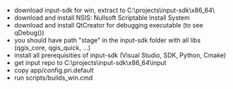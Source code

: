 - download input-sdk for win, extract to C:\projects\input-sdk\x86_64\
- download and install NSIS: Nullsoft Scriptable Install System
- download and install QtCreator for debugging executable (to see qDebug())
- you should have path "stage" in the input-sdk folder with all libs (qgis_core, qgis_quick, ...)
- install all prerequisities of input-sdk (Visual Studio, SDK, Python, Cmake)
- get input repo to C:\projects\input-sdk\x86_64\input
- copy app/config.pri.default 
- run scripts/builds_win.cmd